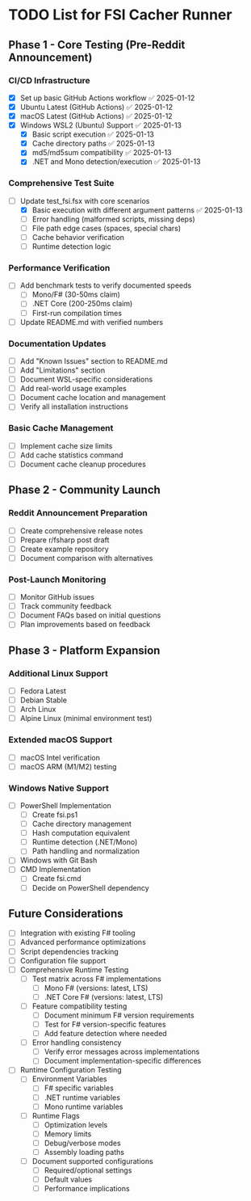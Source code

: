 # TODO List for FSI Cacher Runner

## Phase 1 - Core Testing (Pre-Reddit Announcement)

### CI/CD Infrastructure
- [x] Set up basic GitHub Actions workflow ✅ 2025-01-12
- [x] Ubuntu Latest (GitHub Actions) ✅ 2025-01-12
- [x] macOS Latest (GitHub Actions) ✅ 2025-01-12
- [x] Windows WSL2 (Ubuntu) Support ✅ 2025-01-13
  - [x] Basic script execution ✅ 2025-01-13
  - [x] Cache directory paths ✅ 2025-01-13
  - [x] md5/md5sum compatibility ✅ 2025-01-13
  - [x] .NET and Mono detection/execution ✅ 2025-01-13

### Comprehensive Test Suite
- [ ] Update test_fsi.fsx with core scenarios
  - [x] Basic execution with different argument patterns ✅ 2025-01-13
  - [ ] Error handling (malformed scripts, missing deps)
  - [ ] File path edge cases (spaces, special chars)
  - [ ] Cache behavior verification
  - [ ] Runtime detection logic

### Performance Verification
- [ ] Add benchmark tests to verify documented speeds
  - [ ] Mono/F# (30-50ms claim)
  - [ ] .NET Core (200-250ms claim)
  - [ ] First-run compilation times
- [ ] Update README.md with verified numbers

### Documentation Updates
- [ ] Add "Known Issues" section to README.md
- [ ] Add "Limitations" section
- [ ] Document WSL-specific considerations
- [ ] Add real-world usage examples
- [ ] Document cache location and management
- [ ] Verify all installation instructions

### Basic Cache Management
- [ ] Implement cache size limits
- [ ] Add cache statistics command
- [ ] Document cache cleanup procedures

## Phase 2 - Community Launch

### Reddit Announcement Preparation
- [ ] Create comprehensive release notes
- [ ] Prepare r/fsharp post draft
- [ ] Create example repository
- [ ] Document comparison with alternatives

### Post-Launch Monitoring
- [ ] Monitor GitHub issues
- [ ] Track community feedback
- [ ] Document FAQs based on initial questions
- [ ] Plan improvements based on feedback

## Phase 3 - Platform Expansion

### Additional Linux Support
- [ ] Fedora Latest
- [ ] Debian Stable
- [ ] Arch Linux
- [ ] Alpine Linux (minimal environment test)

### Extended macOS Support
- [ ] macOS Intel verification
- [ ] macOS ARM (M1/M2) testing

### Windows Native Support
- [ ] PowerShell Implementation
  - [ ] Create fsi.ps1
  - [ ] Cache directory management
  - [ ] Hash computation equivalent
  - [ ] Runtime detection (.NET/Mono)
  - [ ] Path handling and normalization
- [ ] Windows with Git Bash
- [ ] CMD Implementation
  - [ ] Create fsi.cmd
  - [ ] Decide on PowerShell dependency

## Future Considerations
- [ ] Integration with existing F# tooling
- [ ] Advanced performance optimizations
- [ ] Script dependencies tracking
- [ ] Configuration file support
- [ ] Comprehensive Runtime Testing
  - [ ] Test matrix across F# implementations
    - [ ] Mono F# (versions: latest, LTS)
    - [ ] .NET Core F# (versions: latest, LTS)
  - [ ] Feature compatibility testing
    - [ ] Document minimum F# version requirements
    - [ ] Test for F# version-specific features
    - [ ] Add feature detection where needed
  - [ ] Error handling consistency
    - [ ] Verify error messages across implementations
    - [ ] Document implementation-specific differences
- [ ] Runtime Configuration Testing
  - [ ] Environment Variables
    - [ ] F# specific variables
    - [ ] .NET runtime variables
    - [ ] Mono runtime variables
  - [ ] Runtime Flags
    - [ ] Optimization levels
    - [ ] Memory limits
    - [ ] Debug/verbose modes
    - [ ] Assembly loading paths
  - [ ] Document supported configurations
    - [ ] Required/optional settings
    - [ ] Default values
    - [ ] Performance implications
